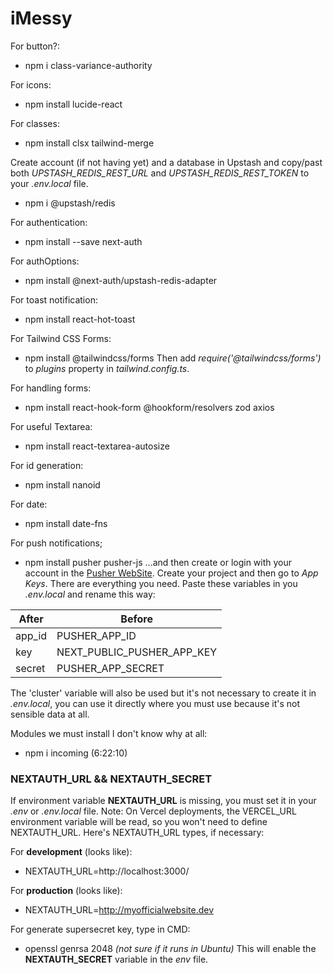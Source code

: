 # iMessy

For button?:
- npm i class-variance-authority

For icons:
- npm install lucide-react

For classes:
- npm install clsx tailwind-merge

Create account (if not having yet) and a database in Upstash and copy/past both *UPSTASH_REDIS_REST_URL* and *UPSTASH_REDIS_REST_TOKEN* to your *.env.local* file.
- npm i @upstash/redis

For authentication:
- npm install --save next-auth

For authOptions:
- npm install @next-auth/upstash-redis-adapter

For toast notification:
- npm install react-hot-toast

For Tailwind CSS Forms:
- npm install @tailwindcss/forms
Then add *require('@tailwindcss/forms')* to *plugins* property in *tailwind.config.ts*.

For handling forms:
- npm install react-hook-form @hookform/resolvers zod axios

For useful Textarea:
- npm install react-textarea-autosize

For id generation:
- npm install nanoid

For date:
- npm install date-fns

For push notifications;
- npm install pusher pusher-js
...and then create or login with your account in the [Pusher WebSite](https://pusher.com). Create your project and then go to *App Keys*. There are everything you need. Paste these variables in you *.env.local* and rename this way:

| After | Before |
| -------- | ------- |
| app_id | PUSHER_APP_ID |
| key | NEXT_PUBLIC_PUSHER_APP_KEY |
| secret | PUSHER_APP_SECRET |

The 'cluster' variable will also be used but it's not necessary to create it in *.env.local*, you can use it directly where you must use because it's not sensible data at all.

Modules we must install I don't know why at all:
- npm i incoming (6:22:10)

### NEXTAUTH_URL && NEXTAUTH_SECRET
If environment variable **NEXTAUTH_URL** is missing, you must set it in your *.env* or *.env.local* file. Note: On Vercel deployments, the VERCEL_URL environment variable will be read, so you won't need to define NEXTAUTH_URL.
Here's NEXTAUTH_URL types, if necessary:

For **development** (looks like):
- NEXTAUTH_URL=http://localhost:3000/

For **production** (looks like):
- NEXTAUTH_URL=http://myofficialwebsite.dev

For generate supersecret key, type in CMD:
- openssl genrsa 2048 *(not sure if it runs in Ubuntu)*
This will enable the **NEXTAUTH_SECRET** variable in the *env* file.
